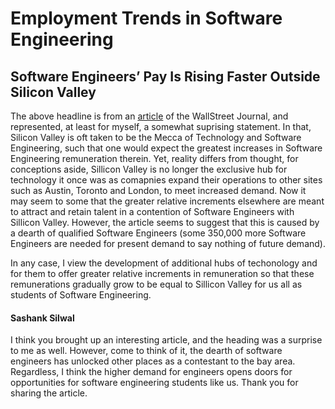 # Employment Trends in Software Engineering

## Software Engineers’ Pay Is Rising Faster Outside Silicon Valley

The above headline is from an [article](https://www.wsj.com/articles/software-engineers-pay-is-rising-faster-outside-silicon-valley-11581550773) of the WallStreet Journal, and represented, at least for myself, a somewhat suprising statement. In that, Silicon Valley is oft taken to be the Mecca of Technology and Software Engineering, such that one would expect the greatest increases in Software Engineering remuneration therein. Yet, reality differs from thought, for conceptions aside, Sillicon Valley is no longer the exclusive hub for technology it once was as comapnies expand their operations to other sites such as Austin, Toronto and London, to meet increased demand. Now it may seem to some that the greater relative increments elsewhere are meant to attract and retain talent in a contention of Software Engineers with Sillicon Valley. However, the article seems to suggest that this is caused by a dearth of qualified Software Engineers (some 350,000 more Software Engineers are needed for present demand to say nothing of future demand).

In any case, I view the development of additional hubs of techonology and for them to offer greater relative increments in remuneration so that these remunerations gradually grow to be equal to Sillicon Valley for us all as students of Software Engineering.

#### Sashank Silwal

I think you brought up an interesting article, and the heading was a surprise to me as well. However, come to think of it, the dearth of software engineers has unlocked other places as a contestant to the bay area. Regardless, I think the higher demand for engineers opens doors for opportunities for software engineering students like us. Thank you for sharing the article.
